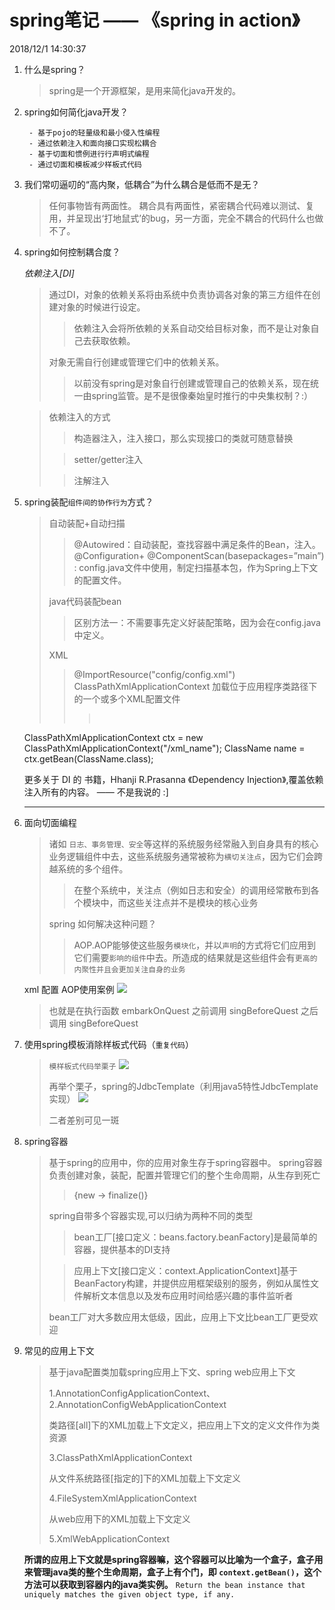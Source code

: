 # spring笔记 —— 《spring in action》 #

2018/12/1 14:30:37 

1. 什么是spring？

	> spring是一个开源框架，是用来简化java开发的。

2. spring如何简化java开发？
	
	> 
		- 基于pojo的轻量级和最小侵入性编程
		- 通过依赖注入和面向接口实现松耦合
		- 基于切面和惯例进行行声明式编程
		- 通过切面和模板减少样板式代码

3. 我们常叨逼叨的“高内聚，低耦合”为什么耦合是低而不是无？
 
	> 任何事物皆有两面性。
	 耦合具有两面性，紧密耦合代码难以测试、复用，并呈现出‘打地鼠式’的bug，另一方面，完全不耦合的代码什么也做不了。

4. spring如何控制耦合度？
	
	*依赖注入[DI]*

	> 通过DI，对象的依赖关系将由系统中负责协调各对象的第三方组件在创建对象的时候进行设定。
	>> 依赖注入会将所依赖的关系自动交给目标对象，而不是让对象自己去获取依赖。
	>
	> 对象无需自行创建或管理它们中的依赖关系。
	>> 以前没有spring是对象自行创建或管理自己的依赖关系，现在统一由spring监管。是不是很像秦始皇时推行的中央集权制？:）
	
	> 依赖注入的方式
	>> 构造器注入，注入接口，那么实现接口的类就可随意替换
	>
	>> setter/getter注入
	>
	>> 注解注入


5. spring装配`组件间的协作行为`方式？
	> 自动装配+自动扫描
	>>  @Autowired：自动装配，查找容器中满足条件的Bean，注入。
	>>  @Configuration+ @ComponentScan(basepackages=”main”) : config.java文件中使用，制定扫描基本包，作为Spring上下文的配置文件。
	> 
	> java代码装配bean
	>> 区别方法一：不需要事先定义好装配策略，因为会在config.java中定义。
	> 
	> XML
	>> @ImportResource("config/config.xml")
	>> ClassPathXmlApplicationContext 加载位于应用程序类路径下的一个或多个XML配置文件
	>>> <pre class="prettyprit lang-java">
	ClassPathXmlApplicationContext ctx = new ClassPathXmlApplicationContext("/xml_name");
	ClassName name = ctx.getBean(ClassName.class);
	</pre>
	
	更多关于 DI 的 书籍，Hhanji R.Prasanna 《Dependency Injection》,覆盖依赖注入所有的内容。 —— 不是我说的 :]
	

	----------

6. 面向切面编程

	> 诸如 `日志、事务管理、安全`等这样的系统服务经常融入到自身具有的核心业务逻辑组件中去，这些系统服务通常被称为`横切关注点`，因为它们会跨越系统的多个组件。
	>> 在整个系统中，关注点（例如日志和安全）的调用经常散布到各个模块中，而这些关注点并不是模块的核心业务 
	> 
	> spring 如何解决这种问题？
	> 
	>> AOP.AOP能够使这些服务`模块化`，并以`声明`的方式将它们应用到它们需要`影响的组件`中去。所造成的结果就是这些组件会有`更高的内聚性并且会更加关注自身的业务`
	
	xml 配置 AOP使用案例
	![](https://i.imgur.com/RmpHUEr.png)
	> 也就是在执行函数 embarkOnQuest 之前调用 singBeforeQuest 之后调用 singBeforeQuest

7. 使用spring模板消除样板式代码（`重复代码`）
	> `模样板式代码举栗子`
	> ![](https://i.imgur.com/m8yL4mJ.png)
	>
	> 再举个栗子，spring的JdbcTemplate（利用java5特性JdbcTemplate实现）
	> ![](https://i.imgur.com/AQIN4Zd.png)
	>
	> 二者差别可见一斑
	
8. spring容器

	> 基于spring的应用中，你的应用对象生存于spring容器中。
	> spring容器负责创建对象，装配，配置并管理它们的整个生命周期，从生存到死亡
	>
	>> {new -> finalize()}
	>
	> spring自带多个容器实现,可以归纳为两种不同的类型
	>> bean工厂[接口定义：beans.factory.beanFactory]是最简单的容器，提供基本的DI支持
	>
	>> 应用上下文[接口定义：context.ApplicationContext]基于BeanFactory构建，并提供应用框架级别的服务，例如从属性文件解析文本信息以及发布应用时间给感兴趣的事件监听者
	>
	> bean工厂对大多数应用太低级，因此，应用上下文比bean工厂更受欢迎

9. 常见的应用上下文

	> 基于java配置类加载spring应用上下文、spring web应用上下文
	> 
	> 1.AnnotationConfigApplicationContext、2.AnnotationConfigWebApplicationContext
	>
	> 类路径[all]下的XML加载上下文定义，把应用上下文的定义文件作为类资源
	> 
	> 3.ClassPathXmlApplicationContext
	> 
	> 从文件系统路径[指定的]下的XML加载上下文定义
	> 
	> 4.FileSystemXmlApplicationContext
	> 
	> 从web应用下的XML加载上下文定义
	> 
	> 5.XmlWebApplicationContext

	**所谓的应用上下文就是spring容器嘛，这个容器可以比喻为一个盒子，盒子用来管理java类的整个生命周期，盒子上有个门，即 `context.getBean()`，这个方法可以获取到容器内的java类实例。**
	`Return the bean instance that uniquely matches the given object type, if any.`